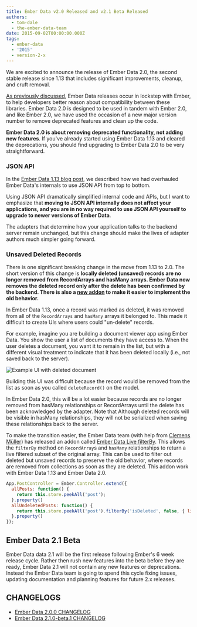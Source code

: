 ```yaml
---
title: Ember Data v2.0 Released and v2.1 Beta Released
authors:
  - tom-dale
  - the-ember-data-team
date: 2015-09-02T00:00:00.000Z
tags:
  - ember-data
  - '2015'
  - version-2-x
---
```



We are excited to announce the release of Ember Data 2.0, the
second stable release since 1.13 that includes significant improvements,
cleanup, and cruft removal.

[As previously discussed][ember-20], Ember Data releases occur in
lockstep with Ember, to help developers better reason about
compatibility between these libraries. Ember Data 2.0 is designed to be
used in tandem with Ember 2.0, and like Ember 2.0, we have used the
occasion of a new major version number to remove deprecated features and
clean up the code.

[ember-20]: http://emberjs.com/blog/2015/06/16/ember-project-at-2-0.html

**Ember Data 2.0 is about removing deprecated
functionality, not adding new features**. If you've already started
using Ember Data 1.13 and cleared the deprecations, you should find
upgrading to Ember Data 2.0 to be very straightforward.

### JSON API

In the [Ember Data 1.13 blog post][ember-data-1-13], we described how we
had overhauled Ember Data's internals to use JSON API from top to
bottom.

[ember-data-1-13]: http://emberjs.com/blog/2015/06/18/ember-data-1-13-released.html

Using JSON API dramatically simplified internal code and APIs, but I
want to emphasize that **moving to JSON API internally does not affect
your applications, and you are in no way required to use JSON API
yourself to upgrade to newer versions of Ember Data**.

The adapters that determine how your application talks to the backend
server remain unchanged, but this change should make the lives of
adapter authors much simpler going forward.

### Unsaved Deleted Records

There is one significant breaking change in the move from 1.13 to
2.0. The short version of this change is **locally deleted (unsaved)
records are no longer removed from RecordArrays and hasMany
arrays. Ember Data now removes the deleted record only after the
delete has been confirmed by the backend. There is also a
[new addon](https://github.com/ember-data/ember-data-live-filter-by)
to make it easier to implement the old behavior.**

In Ember Data 1.13, once a record was marked as deleted, it was removed from
all of the `RecordArrays` and `hasMany` arrays it belonged to. This made it
difficult to create UIs where users could "un-delete" records.

For example, imagine you are building a document viewer app using Ember Data.
You show the user a list of documents they have access to. When the user
deletes a document, you want it to remain in the list, but with a different
visual treatment to indicate that it has been deleted locally (i.e., not saved back to the server).

![Example UI with deleted document](/images/blog/2015-08-03-ember-data-2-0-released/deleted-document.png)

Building this UI was difficult because the record would be removed from the
list as soon as you called `deleteRecord()` on the model.

In Ember Data 2.0, this will be a lot easier because records are no longer
removed from hasMany relationships or RecordArrays until the delete has been
acknowledged by the adapter. Note that Although deleted records will be visible
in hasMany relationships, they will not be serialized when saving these
relationships back to the server.

To make the transition easier, the Ember Data team (with help from
[Clemens Müller](https://github.com/pangratz)) has released an addon called
[Ember Data Live filterBy](https://github.com/ember-data/ember-data-live-filter-by). This
allows the `filterBy` method on `RecordArray`s and `hasMany`
relationships to return a live filtered subset of the original
array. This can be used to filter out deleted but unsaved records to
preserve the old behavior, where records are removed from collections
as soon as they are deleted. This addon work with Ember Data 1.13 and Ember Data 2.0.

```js
App.PostController = Ember.Controller.extend({
  allPosts: function() {
    return this.store.peekAll('post');
  }.property()
  allUndeletedPosts: function() {
    return this.store.peekAll('post').filterBy('isDeleted', false, { live: true });
  }.property()
});
```

## Ember Data 2.1 Beta

Ember Data data 2.1 will be the first release following Ember's 6 week
release cycle. Rather then rush new features into the beta before they
are ready, Ember Data 2.1 will not contain any new features or
deprecations. Instead the Ember Data team is going to spend this cycle
fixing issues, updating documentation and planning features for future
2.x releases.

## CHANGELOGS

* [Ember Data 2.0.0 CHANGELOG][2.0-changelog]
* [Ember Data 2.1.0-beta.1 CHANGELOG][2.1-changelog]

[2.0-changelog]: https://github.com/emberjs/data/blob/v2.0.0/CHANGELOG.md
[2.1-changelog]: https://github.com/emberjs/data/blob/v2.1.0-beta.1/CHANGELOG.md
